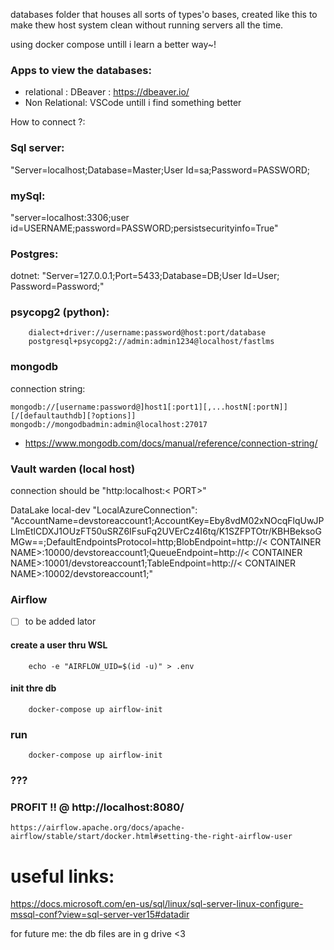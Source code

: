 databases folder that houses all sorts of types'o bases,
created like this to make thew host system clean without running servers all the time.

using docker compose untill i learn a better way~!


### Apps to view the databases:
- relational : DBeaver : https://dbeaver.io/
- Non Relational: VSCode untill i find something better

How to connect ?:

### Sql server:
"Server=localhost;Database=Master;User Id=sa;Password=PASSWORD;

### mySql:
"server=localhost:3306;user id=USERNAME;password=PASSWORD;persistsecurityinfo=True"

### Postgres:
dotnet:
"Server=127.0.0.1;Port=5433;Database=DB<Can be Empty>;User Id=User;                 Password=Password;"

### psycopg2 (python):
```
    dialect+driver://username:password@host:port/database
    postgresql+psycopg2://admin:admin1234@localhost/fastlms
```

### mongodb
connection string: 
```
mongodb://[username:password@]host1[:port1][,...hostN[:portN]][/[defaultauthdb][?options]]
mongodb://mongodbadmin:admin@localhost:27017
```
- https://www.mongodb.com/docs/manual/reference/connection-string/


### Vault warden (local host)
connection should be "http:localhost:< PORT>"

DataLake local-dev
"LocalAzureConnection": "AccountName=devstoreaccount1;AccountKey=Eby8vdM02xNOcqFlqUwJPLlmEtlCDXJ1OUzFT50uSRZ6IFsuFq2UVErCz4I6tq/K1SZFPTOtr/KBHBeksoGMGw==;DefaultEndpointsProtocol=http;BlobEndpoint=http://< CONTAINER NAME>:10000/devstoreaccount1;QueueEndpoint=http://< CONTAINER NAME>:10001/devstoreaccount1;TableEndpoint=http://< CONTAINER NAME>:10002/devstoreaccount1;"

### Airflow
-[ ] to be added lator
#### create a user thru WSL
``` 
    echo -e "AIRFLOW_UID=$(id -u)" > .env
```
#### init thre db
```
    docker-compose up airflow-init
```
### run 
```
    docker-compose up airflow-init
```
### ???

### PROFIT !! @ http://localhost:8080/
``` https://airflow.apache.org/docs/apache-airflow/stable/start/docker.html#setting-the-right-airflow-user  ```

# useful links:

https://docs.microsoft.com/en-us/sql/linux/sql-server-linux-configure-mssql-conf?view=sql-server-ver15#datadir

for future me: the db files are in g drive <3
